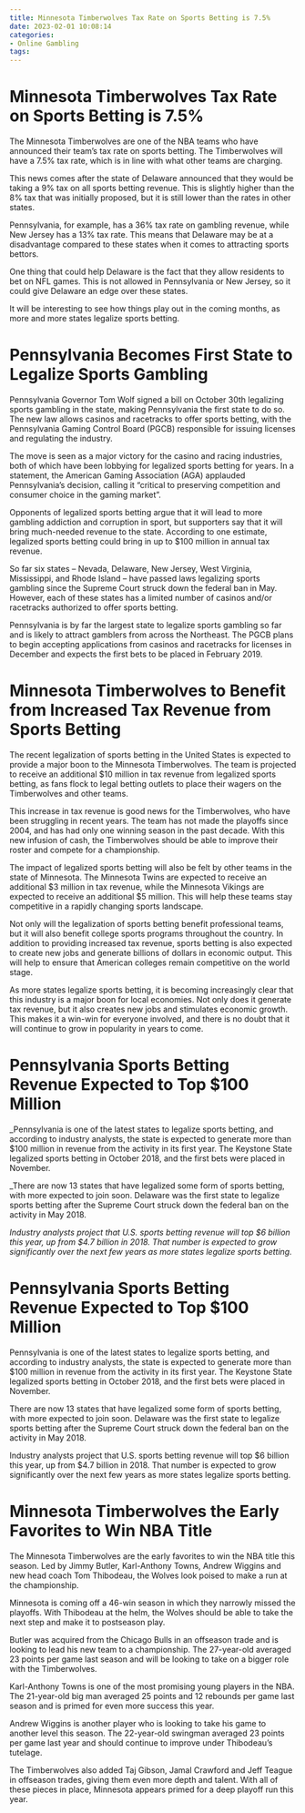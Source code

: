 ```yaml
---
title: Minnesota Timberwolves Tax Rate on Sports Betting is 7.5%
date: 2023-02-01 10:08:14
categories:
- Online Gambling
tags:
---
```



#  Minnesota Timberwolves Tax Rate on Sports Betting is 7.5%

The Minnesota Timberwolves are one of the NBA teams who have announced their team’s tax rate on sports betting. The Timberwolves will have a 7.5% tax rate, which is in line with what other teams are charging.

This news comes after the state of Delaware announced that they would be taking a 9% tax on all sports betting revenue. This is slightly higher than the 8% tax that was initially proposed, but it is still lower than the rates in other states.

Pennsylvania, for example, has a 36% tax rate on gambling revenue, while New Jersey has a 13% tax rate. This means that Delaware may be at a disadvantage compared to these states when it comes to attracting sports bettors.

One thing that could help Delaware is the fact that they allow residents to bet on NFL games. This is not allowed in Pennsylvania or New Jersey, so it could give Delaware an edge over these states.

It will be interesting to see how things play out in the coming months, as more and more states legalize sports betting.

#  Pennsylvania Becomes First State to Legalize Sports Gambling

Pennsylvania Governor Tom Wolf signed a bill on October 30th legalizing sports gambling in the state, making Pennsylvania the first state to do so. The new law allows casinos and racetracks to offer sports betting, with the Pennsylvania Gaming Control Board (PGCB) responsible for issuing licenses and regulating the industry.

The move is seen as a major victory for the casino and racing industries, both of which have been lobbying for legalized sports betting for years. In a statement, the American Gaming Association (AGA) applauded Pennsylvania’s decision, calling it “critical to preserving competition and consumer choice in the gaming market”.

Opponents of legalized sports betting argue that it will lead to more gambling addiction and corruption in sport, but supporters say that it will bring much-needed revenue to the state. According to one estimate, legalized sports betting could bring in up to $100 million in annual tax revenue.

So far six states – Nevada, Delaware, New Jersey, West Virginia, Mississippi, and Rhode Island – have passed laws legalizing sports gambling since the Supreme Court struck down the federal ban in May. However, each of these states has a limited number of casinos and/or racetracks authorized to offer sports betting.

Pennsylvania is by far the largest state to legalize sports gambling so far and is likely to attract gamblers from across the Northeast. The PGCB plans to begin accepting applications from casinos and racetracks for licenses in December and expects the first bets to be placed in February 2019.

#  Minnesota Timberwolves to Benefit from Increased Tax Revenue from Sports Betting

The recent legalization of sports betting in the United States is expected to provide a major boon to the Minnesota Timberwolves. The team is projected to receive an additional $10 million in tax revenue from legalized sports betting, as fans flock to legal betting outlets to place their wagers on the Timberwolves and other teams.

This increase in tax revenue is good news for the Timberwolves, who have been struggling in recent years. The team has not made the playoffs since 2004, and has had only one winning season in the past decade. With this new infusion of cash, the Timberwolves should be able to improve their roster and compete for a championship.

The impact of legalized sports betting will also be felt by other teams in the state of Minnesota. The Minnesota Twins are expected to receive an additional $3 million in tax revenue, while the Minnesota Vikings are expected to receive an additional $5 million. This will help these teams stay competitive in a rapidly changing sports landscape.

Not only will the legalization of sports betting benefit professional teams, but it will also benefit college sports programs throughout the country. In addition to providing increased tax revenue, sports betting is also expected to create new jobs and generate billions of dollars in economic output. This will help to ensure that American colleges remain competitive on the world stage.

As more states legalize sports betting, it is becoming increasingly clear that this industry is a major boon for local economies. Not only does it generate tax revenue, but it also creates new jobs and stimulates economic growth. This makes it a win-win for everyone involved, and there is no doubt that it will continue to grow in popularity in years to come.

#  Pennsylvania Sports Betting Revenue Expected to Top $100 Million

_Pennsylvania is one of the latest states to legalize sports betting, and according to industry analysts, the state is expected to generate more than $100 million in revenue from the activity in its first year. The Keystone State legalized sports betting in October 2018, and the first bets were placed in November.

_There are now 13 states that have legalized some form of sports betting, with more expected to join soon. Delaware was the first state to legalize sports betting after the Supreme Court struck down the federal ban on the activity in May 2018.

_Industry analysts project that U.S. sports betting revenue will top $6 billion this year, up from $4.7 billion in 2018. That number is expected to grow significantly over the next few years as more states legalize sports betting._

# Pennsylvania Sports Betting Revenue Expected to Top $100 Million

Pennsylvania is one of the latest states to legalize sports betting, and according to industry analysts, the state is expected to generate more than $100 million in revenue from the activity in its first year. The Keystone State legalized sports betting in October 2018, and the first bets were placed in November.

There are now 13 states that have legalized some form of sports betting, with more expected to join soon. Delaware was the first state to legalize sports betting after the Supreme Court struck down the federal ban on the activity in May 2018.

Industry analysts project that U.S. sports betting revenue will top $6 billion this year, up from $4.7 billion in 2018. That number is expected to grow significantly over the next few years as more states legalize sports betting.

#  Minnesota Timberwolves the Early Favorites to Win NBA Title

The Minnesota Timberwolves are the early favorites to win the NBA title this season. Led by Jimmy Butler, Karl-Anthony Towns, Andrew Wiggins and new head coach Tom Thibodeau, the Wolves look poised to make a run at the championship.

Minnesota is coming off a 46-win season in which they narrowly missed the playoffs. With Thibodeau at the helm, the Wolves should be able to take the next step and make it to postseason play.

Butler was acquired from the Chicago Bulls in an offseason trade and is looking to lead his new team to a championship. The 27-year-old averaged 23 points per game last season and will be looking to take on a bigger role with the Timberwolves.

Karl-Anthony Towns is one of the most promising young players in the NBA. The 21-year-old big man averaged 25 points and 12 rebounds per game last season and is primed for even more success this year.

Andrew Wiggins is another player who is looking to take his game to another level this season. The 22-year-old swingman averaged 23 points per game last year and should continue to improve under Thibodeau’s tutelage.

The Timberwolves also added Taj Gibson, Jamal Crawford and Jeff Teague in offseason trades, giving them even more depth and talent. With all of these pieces in place, Minnesota appears primed for a deep playoff run this year.